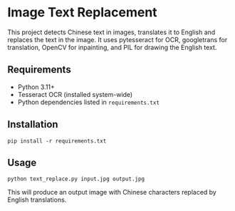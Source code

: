 # Image Text Replacement

This project detects Chinese text in images, translates it to English and replaces the text in the image. It uses pytesseract for OCR, googletrans for translation, OpenCV for inpainting, and PIL for drawing the English text.

## Requirements

- Python 3.11+
- Tesseract OCR (installed system-wide)
- Python dependencies listed in `requirements.txt`

## Installation

```
pip install -r requirements.txt
```

## Usage

```
python text_replace.py input.jpg output.jpg
```

This will produce an output image with Chinese characters replaced by English translations.
